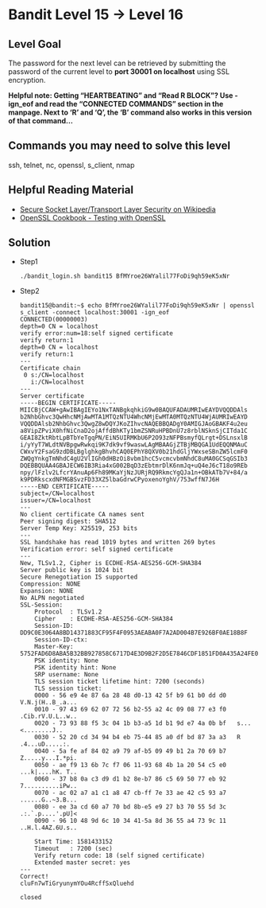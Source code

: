 # Bandit Level 15 → Level 16

## Level Goal

The password for the next level can be retrieved by submitting the password of the current level to **port 30001 on localhost** using SSL encryption.

**Helpful note: Getting “HEARTBEATING” and “Read R BLOCK”? Use -ign_eof and read the “CONNECTED COMMANDS” section in the manpage. Next to ‘R’ and ‘Q’, the ‘B’ command also works in this version of that command…**

## Commands you may need to solve this level

ssh, telnet, nc, openssl, s_client, nmap

## Helpful Reading Material

- [Secure Socket Layer/Transport Layer Security on Wikipedia](https://en.wikipedia.org/wiki/Secure_Socket_Layer)
- [OpenSSL Cookbook - Testing with OpenSSL](https://www.feistyduck.com/library/openssl-cookbook/online/ch-testing-with-openssl.html)

## Solution

* Step1

  ```
  ./bandit_login.sh bandit15 BfMYroe26WYalil77FoDi9qh59eK5xNr
  ```

* Step2

  ```shell
  bandit15@bandit:~$ echo BfMYroe26WYalil77FoDi9qh59eK5xNr | openssl s_client -connect localhost:30001 -ign_eof
  CONNECTED(00000003)
  depth=0 CN = localhost
  verify error:num=18:self signed certificate
  verify return:1
  depth=0 CN = localhost
  verify return:1
  ---
  Certificate chain
   0 s:/CN=localhost
     i:/CN=localhost
  ---
  Server certificate
  -----BEGIN CERTIFICATE-----
  MIICBjCCAW+gAwIBAgIEYo1NxTANBgkqhkiG9w0BAQUFADAUMRIwEAYDVQQDDAls
  b2NhbGhvc3QwHhcNMjAwMTA1MTQzNTU4WhcNMjEwMTA0MTQzNTU4WjAUMRIwEAYD
  VQQDDAlsb2NhbGhvc3QwgZ8wDQYJKoZIhvcNAQEBBQADgY0AMIGJAoGBAKF4u2eu
  a8VipZPviX0hfNiCnaD2ojAffdBhKTy1bmZSNRuHPBDnU7z8rblNSknSjCITda1C
  GEAI8ZktRbtLpBTbYeTgqPN/EiN5UIRMKbU6P2O93zNFPBsmyfQLrgt+DSLnsxlB
  i/yYyT7WLdtNVBpgwRwkqi9K7dk9vf9waswLAgMBAAGjZTBjMBQGA1UdEQQNMAuC
  CWxvY2FsaG9zdDBLBglghkgBhvhCAQ0EPhY8QXV0b21hdGljYWxseSBnZW5lcmF0
  ZWQgYnkgTmNhdC4gU2VlIGh0dHBzOi8vbm1hcC5vcmcvbmNhdC8uMA0GCSqGSIb3
  DQEBBQUAA4GBAJECW6IB3Ria4xG002BqD3zEbtmrDlK6nmJq+uQ4eJ6cT18o9REb
  npy/lFzlv2LfcrYAnuAp6Fh89MKaYjNzJURjRQ9RkmcYgQJa1n+OBkATb7V+84/a
  k9PDRkscxdNFMGBSvzFD33XZ5lbaGdrwCPyoxenoYghV/753wffN7J6H
  -----END CERTIFICATE-----
  subject=/CN=localhost
  issuer=/CN=localhost
  ---
  No client certificate CA names sent
  Peer signing digest: SHA512
  Server Temp Key: X25519, 253 bits
  ---
  SSL handshake has read 1019 bytes and written 269 bytes
  Verification error: self signed certificate
  ---
  New, TLSv1.2, Cipher is ECDHE-RSA-AES256-GCM-SHA384
  Server public key is 1024 bit
  Secure Renegotiation IS supported
  Compression: NONE
  Expansion: NONE
  No ALPN negotiated
  SSL-Session:
      Protocol  : TLSv1.2
      Cipher    : ECDHE-RSA-AES256-GCM-SHA384
      Session-ID: DD9C0E3064A8BD14371883CF95F4F0953AEABA0F7A2AD004B7E926BF0AE18B8F
      Session-ID-ctx:
      Master-Key: 5752FAD6D8ABA5B32BB927858C6717D4E3D9B2F2D5E7846CDF1851FD0A435A24FE09ED9CDAEA0C6A8515DC0E581E7AD5
      PSK identity: None
      PSK identity hint: None
      SRP username: None
      TLS session ticket lifetime hint: 7200 (seconds)
      TLS session ticket:
      0000 - 56 e9 4e 87 6a 28 48 d0-13 42 5f b9 61 b0 dd d0   V.N.j(H..B_.a...
      0010 - 97 43 69 62 07 72 56 b2-55 a2 4c 09 08 77 e3 f0   .Cib.rV.U.L..w..
      0020 - 73 93 88 f5 3c 04 1b b3-a5 1d b1 9d e7 4a 0b bf   s...<........J..
      0030 - 52 20 cd 34 94 b4 eb 75-44 85 a0 df bd 87 3a a3   R .4...uD.....:.
      0040 - 5a fe af 84 02 a9 79 af-b5 09 49 b1 2a 70 69 b7   Z.....y...I.*pi.
      0050 - ae f9 13 6b 7c f7 06 11-93 68 4b 1a 20 54 c5 e0   ...k|....hK. T..
      0060 - 37 b8 0a c3 d9 d1 b2 8e-b7 86 c5 69 50 77 eb 92   7..........iPw..
      0070 - ac 02 a7 a1 c1 a8 47 cb-ff 7e 33 ae 42 c5 93 a7   ......G..~3.B...
      0080 - ee 3a cd 60 a7 70 bd 8b-e5 e9 27 b3 70 55 5d 3c   .:.`.p....'.pU]<
      0090 - 96 10 48 9d 6c 10 34 41-5a 8d 36 55 a4 73 9c 11   ..H.l.4AZ.6U.s..
  
      Start Time: 1581433152
      Timeout   : 7200 (sec)
      Verify return code: 18 (self signed certificate)
      Extended master secret: yes
  ---
  Correct!
  cluFn7wTiGryunymYOu4RcffSxQluehd
  
  closed
  ```

